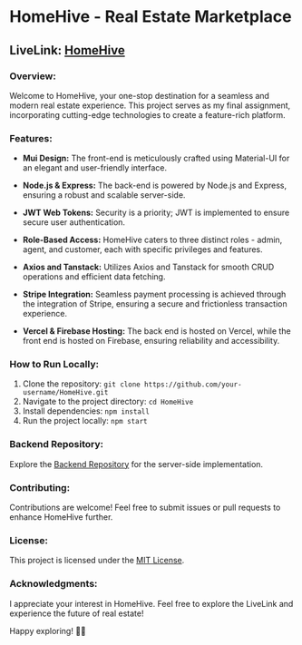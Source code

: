 # HomeHive - Real Estate Marketplace

## LiveLink: [HomeHive](https://homehive-84c83.web.app/)

### Overview:

Welcome to HomeHive, your one-stop destination for a seamless and modern real estate experience. This project serves as my final assignment, incorporating cutting-edge technologies to create a feature-rich platform.

### Features:

- **Mui Design:** The front-end is meticulously crafted using Material-UI for an elegant and user-friendly interface.
  
- **Node.js & Express:** The back-end is powered by Node.js and Express, ensuring a robust and scalable server-side.

- **JWT Web Tokens:** Security is a priority; JWT is implemented to ensure secure user authentication.

- **Role-Based Access:** HomeHive caters to three distinct roles - admin, agent, and customer, each with specific privileges and features.

- **Axios and Tanstack:** Utilizes Axios and Tanstack for smooth CRUD operations and efficient data fetching.

- **Stripe Integration:** Seamless payment processing is achieved through the integration of Stripe, ensuring a secure and frictionless transaction experience.

- **Vercel & Firebase Hosting:** The back end is hosted on Vercel, while the front end is hosted on Firebase, ensuring reliability and accessibility.

### How to Run Locally:

1. Clone the repository: `git clone https://github.com/your-username/HomeHive.git`
2. Navigate to the project directory: `cd HomeHive`
3. Install dependencies: `npm install`
4. Run the project locally: `npm start`

### Backend Repository:

Explore the [Backend Repository](https://github.com/tawhid-choudhury/home-hive-Real-estate-website-server) for the server-side implementation.

### Contributing:

Contributions are welcome! Feel free to submit issues or pull requests to enhance HomeHive further.

### License:

This project is licensed under the [MIT License](LICENSE).

### Acknowledgments:

I appreciate your interest in HomeHive. Feel free to explore the LiveLink and experience the future of real estate!

Happy exploring! 🏡✨
